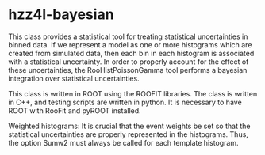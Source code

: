 hzz4l-bayesian
==============

This class provides a statistical tool for treating statistical uncertainties in binned data.  If we represent a model as one or more histograms which are created from simulated data, then each bin in each histogram is associated with a statistical uncertainty.   In order to properly account for the effect of these uncertainties, the RooHistPoissonGamma tool performs a bayesian integration over statistical uncertainties. 

This class is written in ROOT using the ROOFIT libraries.  The class is written in C++, and testing scripts are written in python.  It is necessary to have ROOT with RooFit and pyROOT installed. 

Weighted histograms: It is crucial that the event weights be set so that the statistical uncertainties are properly represented in the histograms. Thus, the option Sumw2 must always be called for each template histogram. 
